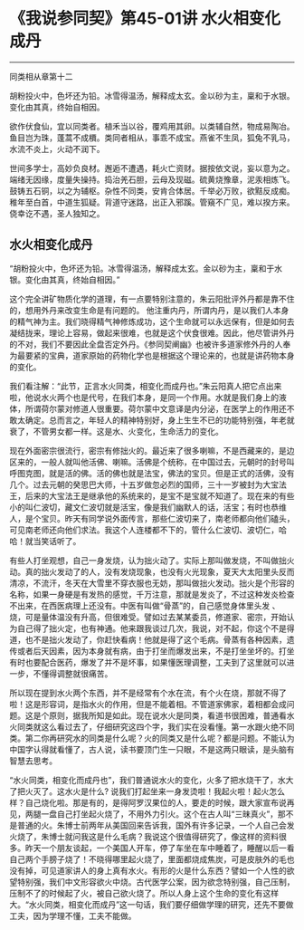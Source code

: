 # 《我说参同契》第45-01讲 水火相变化成丹

------

同类相从章第十二

胡粉投火中，色坏还为铅。冰雪得温汤，解释成太玄。金以砂为主，稟和于水银。变化由其真，终始自相因。

欲作伏食仙，宜以同类者。植禾当以谷，覆鸡用其卵。以类辅自然，物成易陶冶。鱼目岂为珠，蓬蒿不成檟。类同者相从，事乖不成宝。燕雀不生凤，狐兔不乳马，水流不炎上，火动不润下。

世间多学士，高妙负良材。邂逅不遭遇，耗火亡资财。据按依文说，妄以意为之。端绪无因缘，度量失操持。捣治羌石胆，云母及现磁。硫黄烧豫章，泥汞相炼飞。鼓铸五石铜，以之为辅枢。杂性不同类，安肯合体居。千举必万败，欲黠反成痴。稚年至白首，中道生狐疑。背道守迷路，出正入邪蹊。管窺不广见，难以揆方来。侥幸讫不遇，圣人独知之。

## 水火相变化成丹

“胡粉投火中，色坏还为铅。冰雪得温汤，解释成太玄。金以砂为主，稟和于水银。变化由其真，终始自相因。”

这个完全讲矿物质化学的道理，有一点要特别注意的，朱云阳批评外丹都是靠不住的，想用外丹来改变生命是有问题的。 他注重内丹，所谓内丹，是以我们人本身的精气神为主。我们晓得精气神修炼成功，这个生命就可以永远保有，但是如何去凝结拢来，理论上容易，做起来很难，也就是这个伏食很难。因此，他尽管讲外丹的不对，我们不要因此全盘否定外丹。《参同契阐幽》也被许多道家修外丹的人奉为最要紧的宝典，道家原始的药物化学也是根据这个理论来的，也就是讲药物本身的变化。

我们看注解：“此节，正言水火同类，相变化而成丹也。”朱云阳真人把它点出来啦，他说水火两个也是代号，在我们本身，是同一个作用。水就是我们身上的液体，所谓荷尔蒙对修道人很重要。荷尔蒙中文意译是内分泌，在医学上的作用还不敢太确定。总而言之，年轻人的精神特别好，身上生生不已的功能特别强，年老就衰了，不管男女都一样。这是水、火变化，生命活力的变化。

现在外面密宗很流行，密宗有修拙火的。最近来了很多喇嘛，不是西藏来的，是边区来的，一般人就叫他活佛、喇嘛。活佛是个统称，在中国过去，元朝时的封号叫呼图克图，就是活的佛。活的佛也就是法宝，佛法的宝贝。但是正式的活佛，没有几个。过去元朝的癸思巴大师，十五岁做忽必烈的国师，三十一岁被封为大宝法王，后来的大宝法王是继承他的系统来的，是宝不是宝就不知道了。现在来的有些小的叫仁波切，藏文仁波切就是活宝，像是我们幽默人的话，活宝；有时也恭维人，是个宝贝。昨天有同学说外面传言，那些仁波切来了，南老师都向他们磕头，可见南老师还向他们求法。我这个人连楼都不下的，管什么仁波切、波切仁，哈哈！就当笑话听了。

有些人打坐观想，自己一身发烧，认为拙火动了。实际上那叫做发烧，不叫做拙火动。真的拙火发动了的人，没有发烧现象，也没有火光现象，夏天大太阳里头反而清凉，不流汗，冬天在大雪里不穿衣服也无妨，那叫做拙火发动。拙火是个形容的名称，如果一身硬是有发热的感觉，千万注意，那就是发炎了，不过这种发炎检查不出来，在西医病理上还没有。中医有叫做“骨蒸”的，自己感觉身体里头发 、烧，可是量体温没有升高，但很难受。譬如过去某某委员，修道家、密宗，开始认为自己得了拙火定，也有神通。他来跟我谈过几次，我说，对不起，你这个不是得道，也不是拙火发动了，你赶快看病！他就是得了这个毛病。骨蒸有各种因素，遗传或者后天因素，因为本身就有病，由于打坐而爆发出来，不是打坐坐坏的。打坐有时也要配合医药，爆发了并不是坏事，如果懂医理调整，工夫到了这里就可以进一步，不懂得调整就很痛苦。

所以现在提到水火两个东西，并不是经常有个水在流，有个火在烧，那就不得了啦！这是形容词，是指水火的作用，但是不能着相。不管道家佛家，着相都会成问题。这是个原则，据我所知是如此。现在说水火是同类，看道书很困难，普通看水火同类就这么看过去了，仔细研究这四个字，我们实在没看懂。第一水跟火绝不同类。第二你再研究水的同类是什么呢？火的同类又是什么呢？都是问题。不能认为中国字认得就看懂了，古人说，读书要顶门生一只眼，不是这两只眼读，是头脑有智慧去思考。

“水火同类，相变化而成丹也”，我们普通说水火的变化，火多了把水烧干了，水大了把火灭了。这水火是什么? 说我们打起坐来一身发烫啦！我起火啦！起火怎么样？自己烧化啦。那是有的，是得阿罗汉果位的人，要走的时候，跟大家宣布说再见，两腿一盘自己打坐起火烧了，不用外力引火。这个在古人叫“三昧真火”，那不是普通的火。朱博士前两年从美国回来告诉我，国外有许多记录，一个人自己会发火烧了，朱博士就问我这是什么毛病？我说这个很值得研究了，像这样的资料很多。昨天一个朋友谈起，一个美国人开车，停了车坐在车中睡着了，睡醒以后一看自己两个手膀子烧了！不晓得哪里起火烧了，里面都烧成焦炭，可是皮肤外的毛也没有掉，可见道家讲人的身上真有水火。有形的火是什么东西？譬如一个人性的欲望特别强，我们中文形容欲火中烧。古代医学公案，因为欲念特别强，自己压制，压制不了的时候起了火，被自己欲火烧了。所以人身上这个生命的变化有这样大。“水火同类，相变化而成丹”这一句话，我们要仔细做学理的研究，还先不要做工夫，因为学理不懂，工夫不能做。